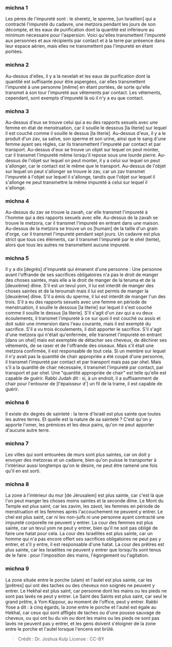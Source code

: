 
### michna 1
Les pères de l'impureté sont : le sheretz, le sperme, [un Israélien] qui a contracté l'impureté du cadavre, une metzora pendant les jours de son décompte, et les eaux de purification dont la quantité est inférieure au minimum nécessaire pour l'aspersion. Voici qu'elles transmettent l'impureté aux personnes et aux récipients par contact et à la terre par présence dans leur espace aérien, mais elles ne transmettent pas l'impureté en étant portées.

### michna 2
Au-dessus d'elles, il y a la nevelah et les eaux de purification dont la quantité est suffisante pour être aspergées, car elles transmettent l'impureté à une personne [même] en étant portées, de sorte qu'elle transmet à son tour l'impureté aux vêtements par contact. Les vêtements, cependant, sont exempts d'impureté là où il n'y a eu que contact.

### michna 3
Au-dessus d'eux se trouve celui qui a eu des rapports sexuels avec une femme en état de menstruation, car il souille le dessous [la literie] sur lequel il est couché comme il souille le dessus [la literie]. Au-dessus d'eux, il y a le produit d'un zav, sa salive, son sperme et son urine, ainsi que le sang d'une femme ayant ses règles, car ils transmettent l'impureté par contact et par transport. Au-dessus d'eux se trouve un objet sur lequel on peut monter, car il transmet l'impureté même lorsqu'il repose sous une lourde pierre. Au-dessus de l'objet sur lequel on peut monter, il y a celui sur lequel on peut s'allonger, car le contact est le même que le transport. Au-dessus de l'objet sur lequel on peut s'allonger se trouve le zav, car un zav transmet l'impureté à l'objet sur lequel il s'allonge, tandis que l'objet sur lequel il s'allonge ne peut transmettre la même impureté à celui sur lequel il s'allonge.

### michna 4
Au-dessus du zav se trouve la zavah, car elle transmet l'impureté à l'homme qui a des rapports sexuels avec elle. Au-dessus de la zavah se trouve le metzora, car il transmet l'impureté en entrant dans une maison. Au-dessus de la metzora se trouve un os [humain] de la taille d'un grain d'orge, car il transmet l'impureté pendant sept jours. Un cadavre est plus strict que tous ces éléments, car il transmet l'impureté par le ohel (tente), alors que tous les autres ne transmettent aucune impureté.

### michna 5
Il y a dix [degrés] d'impureté qui émanent d'une personne : Une personne avant l'offrande de ses sacrifices obligatoires n'a pas le droit de manger des choses saintes, mais elle a le droit de manger de la teruma et de la [deuxième] dîme. S'il est un tevul yom, il lui est interdit de manger des choses saintes et de la teroumah mais il lui est permis de manger la [deuxième] dîme. S'il a émis du sperme, il lui est interdit de manger l'un des trois. S'il a eu des rapports sexuels avec une femme en période de menstruation, il souille le dessous [la literie] sur lequel il s'est couché comme il souille le dessus [la literie]. S'il s'agit d'un zav qui a vu deux écoulements, il transmet l'impureté à ce sur quoi il est couché ou assis et doit subir une immersion dans l'eau courante, mais il est exempté du sacrifice. S'il a vu trois écoulements, il doit apporter le sacrifice. S'il s'agit d'une metzora qui n'était qu'enfermée, elle transmet l'impureté en entrant [dans un ohel] mais est exemptée de détacher ses cheveux, de déchirer ses vêtements, de se raser et de l'offrande des oiseaux. Mais s'il était une metzora confirmée, il est responsable de tout cela. Si un membre sur lequel il n'y avait pas la quantité de chair appropriée a été coupé d'une personne, il transmet l'impureté par contact et par transport mais pas par ohel. Mais s'il a la quantité de chair nécessaire, il transmet l'impureté par contact, par transport et par ohel. Une "quantité appropriée de chair" est telle qu'elle est capable de guérir. Rabbi Judah dit : si, à un endroit, il a suffisamment de chair pour l'entourer de [l'épaisseur d'] un fil de la trame, il est capable de guérir.

### michna 6
Il existe dix degrés de sainteté : la terre d'Israël est plus sainte que toutes les autres terres. Et quelle est la nature de sa sainteté ? C'est qu'on y apporte l'omer, les prémices et les deux pains, qu'on ne peut apporter d'aucune autre terre.

### michna 7
Les villes qui sont entourées de murs sont plus saintes, car on doit y envoyer des metzoras et un cadavre, bien qu'on puisse le transporter à l'intérieur aussi longtemps qu'on le désire, ne peut être ramené une fois qu'il en est sorti.

### michna 8
La zone à l'intérieur du mur [de Jérusalem] est plus sainte, car c'est là que l'on peut manger les choses moins saintes et la seconde dîme. Le Mont du Temple est plus saint, car les zavim, les zavot, les femmes en période de menstruation et les femmes après l'accouchement ne peuvent y entrer. Le chel est plus saint, car ni les non-juifs ni une personne ayant contracté une impureté corporelle ne peuvent y entrer. La cour des femmes est plus sainte, car un tevul yom ne peut y entrer, bien qu'il ne soit pas obligé de faire une hatat pour cela. La cour des Israélites est plus sainte, car un homme qui n'a pas encore offert ses sacrifices obligatoires ne peut pas y entrer, et s'il y entre, il est responsable d'une hatat. La cour des prêtres est plus sainte, car les Israélites ne peuvent y entrer que lorsqu'ils sont tenus de le faire : pour l'imposition des mains, l'égorgement ou l'agitation.

### michna 9
La zone située entre le porche (ulam) et l'autel est plus sainte, car les [prêtres] qui ont des taches ou des cheveux non soignés ne peuvent y entrer. Le Hekhal est plus saint, car personne dont les mains ou les pieds ne sont pas lavés ne peut y entrer. Le Saint des Saints est plus saint, car seul le grand prêtre, à Yom Kippour, au moment de l'office, peut y entrer. Rabbi Yose a dit : à cinq égards, la zone entre le porche et l'autel est égale au Hekhal, car ceux qui sont affligés de taches ou d'une pousse sauvage de cheveux, ou qui ont bu du vin ou dont les mains ou les pieds ne sont pas lavés ne peuvent pas y entrer, et les gens doivent s'éloigner de la zone entre le porche et l'autel lorsque l'encens est brûlé.

>Crédit : Dr. Joshua Kulp
>License : CC-BY